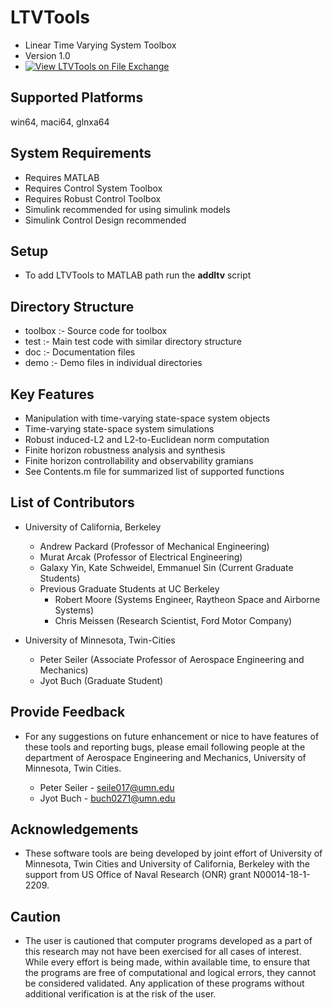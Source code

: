 # LTVTools 
* Linear Time Varying System Toolbox 
* Version 1.0
* [![View LTVTools on File Exchange](https://www.mathworks.com/matlabcentral/images/matlab-file-exchange.svg)](https://www.mathworks.com/matlabcentral/fileexchange/69563-ltvtools)

## Supported Platforms
win64, maci64, glnxa64

## System Requirements
* Requires MATLAB
* Requires Control System Toolbox
* Requires Robust Control Toolbox
* Simulink recommended for using simulink models
* Simulink Control Design recommended

## Setup
* To add LTVTools to MATLAB path run the **addltv** script

## Directory Structure
* toolbox   :- Source code for toolbox     
* test      :- Main test code with similar directory structure 
* doc       :- Documentation files
* demo      :- Demo files in individual directories

## Key Features
* Manipulation with time-varying state-space system objects
* Time-varying state-space system simulations
* Robust induced-L2 and L2-to-Euclidean norm computation
* Finite horizon robustness analysis and synthesis
* Finite horizon controllability and observability gramians
* See Contents.m file for summarized list of supported functions

## List of Contributors 
* University of California, Berkeley 
  - Andrew Packard (Professor of Mechanical Engineering) 
  - Murat Arcak (Professor of Electrical Engineering) 
  - Galaxy Yin, Kate Schweidel, Emmanuel Sin (Current Graduate Students)
  - Previous Graduate Students at UC Berkeley
    - Robert Moore (Systems Engineer, Raytheon Space and Airborne Systems) 
    - Chris Meissen (Research Scientist, Ford Motor Company) 

* University of Minnesota, Twin-Cities 
  - Peter Seiler (Associate Professor of Aerospace Engineering and Mechanics) 
  - Jyot Buch (Graduate Student)

## Provide Feedback
* For any suggestions on future enhancement or nice to have features of these tools and reporting bugs, please email following people at the department of Aerospace Engineering and Mechanics, University of Minnesota, Twin Cities.

  - Peter Seiler - seile017@umn.edu
  - Jyot Buch    - buch0271@umn.edu
  
## Acknowledgements
* These software tools are being developed by joint effort of University of Minnesota, Twin Cities and University of California, Berkeley with the support from US Office of Naval Research (ONR) grant N00014-18-1-2209.

## Caution
* The user is cautioned that computer programs developed as a part of this research may not have been exercised for all cases of interest. While every effort is being made, within available time, to ensure that the programs are free of computational and logical errors, they cannot be considered validated. Any application of these programs without additional verification is at the risk of the user.
